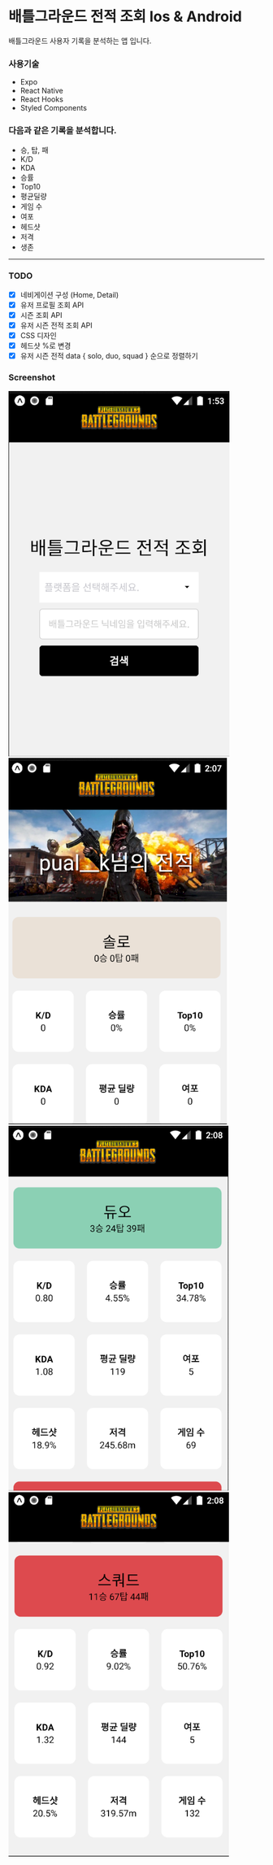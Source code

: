 # 배틀그라운드 전적 조회 Ios & Android

배틀그라운드 사용자 기록을 분석하는 앱 입니다.

### 사용기술

- Expo
- React Native
- React Hooks
- Styled Components

### 다음과 같은 기록을 분석합니다.

* 승, 탑, 패
* K/D
* KDA
* 승률
* Top10
* 평균딜량
* 게임 수
* 여포
* 헤드샷
* 저격
* 생존

---

### TODO
* [x] 네비게이션 구성 (Home, Detail)
* [x] 유저 프로필 조회 API
* [x] 시즌 조회 API
* [x] 유저 시즌 전적 조회 API
* [x] CSS 디자인
* [x] 헤드샷 %로 변경
* [x] 유저 시즌 전적 data { solo, duo, squad } 순으로 정렬하기

### Screenshot

![screensh](./Screenshot_home.png) ![screensh](./Screenshot_detail1.png)
<br>
![screensh](./Screenshot_detail2.png) ![screensh](./Screenshot_detail3.png)
